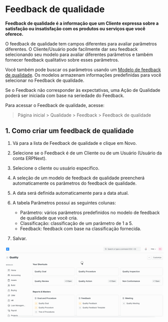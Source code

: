 # Feedback de qualidade



**Feedback de qualidade é a informação que um Cliente expressa sobre a satisfação ou insatisfação com os produtos ou serviços que você oferece.**


O feedback de qualidade tem campos diferentes para avaliar parâmetros diferentes. O Cliente/Usuário pode facilmente dar seu feedback selecionando seu modelo para avaliar diferentes parâmetros e também fornecer feedback qualitativo sobre esses parâmetros.


Você também pode buscar os parâmetros usando um [Modelo de feedback de qualidade](/docs/pt/quality-management/quality-feedback-template). Os modelos armazenam informações predefinidas para você selecionar no Feedback de qualidade.


Se o Feedback não corresponder às expectativas, uma Ação de Qualidade poderá ser iniciada com base na seriedade do Feedback.


Para acessar o Feedback de qualidade, acesse:



> 
> Página inicial > Qualidade > Feedback > Feedback de qualidade
> 
> 
> 


## 1. Como criar um feedback de qualidade


1. Vá para a lista de Feedback de qualidade e clique em Novo.
2. Selecione se o Feedback é de um Cliente ou de um Usuário (Usuário da conta ERPNext).
3. Selecione o cliente ou usuário específico.
4. A seleção de um modelo de feedback de qualidade preencherá automaticamente os parâmetros do feedback de qualidade.
5. A data será definida automaticamente para a data atual.
6. A tabela Parâmetros possui as seguintes colunas:


	* Parâmetro: vários parâmetros predefinidos no modelo de feedback de qualidade que você cria.
	* Classificação: classificação de um parâmetro de 1 a 5.
	* Feedback: feedback com base na classificação fornecida.
7. Salvar.


![Feedback de qualidade](/files/quality-feedback.gif)



